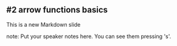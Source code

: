 ##  #2 arrow functions basics

This is a new Markdown slide

note:
    Put your speaker notes here.
    You can see them pressing 's'.

